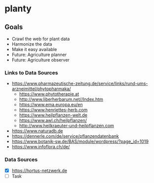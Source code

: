 # planty

## Goals

* Crawl the web for plant data
* Harmonize the data
* Make it easy available
* Future: Agriculture planner
* Future: Agriculture observer

### Links to Data Sources

- https://www.pharmazeutische-zeitung.de/service/links/rund-ums-arzneimittel/phytopharmaka/
  - https://www.phytotherapie.at
  - http://www.liberherbarum.net//Index.htm
  - https://www.ema.europa.eu/en
  - https://www.henriettes-herb.com
  - https://www.heilpflanzen-welt.de
  - https://www.awl.ch/heilpflanzen/
  - http://www.heilkraeuter-und-heilpflanzen.com
- https://www.naturadb.de
- https://dennerle.com/de/service/pflanzendatenbank
- https://www.botanik-sw.de/BAS/module/wordpress/?page_id=1019
- https://www.infoflora.ch/de/

### Data Sources

- [x] https://hortus-netzwerk.de
- [ ] Task
